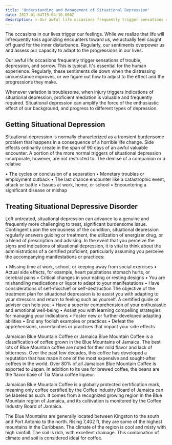 ```yaml
---
title: 'Understanding and Management of Situational Depression'
date: 2017-01-04T15:04:10.000Z
description: >-Our awful life occasions frequently trigger sensations of trouble, depression, and sorrow.
---
```

The occasions in our lives trigger our feelings. While we realize that life will infrequently toss agonizing encounters toward us, we actually feel caught off guard for the inner disturbance. Regularly, our sentiments overpower us and assess our capacity to adapt to the progressions in our lives.

Our awful life occasions frequently trigger sensations of trouble, depression, and sorrow. This is typical. It's essential for the human experience. Regularly, these sentiments die down when the distressing circumstance improves, or we figure out how to adjust to the effect and the progressions they make.

Whenever variation is troublesome, when injury triggers indications of situational depression, proficient mediation is valuable and frequently required. Situational depression can amplify the force of the enthusiastic effect of our background, and progress to different types of depression.

## Getting Situational Depression

Situational depression is normally characterized as a transient burdensome problem that happens in a consequence of a horrible life change. Side effects ordinarily create in the span of 90 days of an awful valuable encounter. A portion of the more normal triggers of situational depression incorporate, however, are not restricted to: The demise of a companion or a relative

•	The cycles or conclusion of a separation
•	Monetary troubles or employment cutback
•	The last chance encounter like a catastrophic event, attack or battle
•	Issues at work, home, or school
•	Encountering a significant disease or mishap


## Treating Situational Depressive Disorder
Left untreated, situational depression can advance to a genuine and frequently more challenging to treat, significant burdensome issue. Contingent upon the seriousness of the condition, situational depression regularly answers guiding or treatment, the utilization of energizer drug, or a blend of prescription and advising. In the event that you perceive the signs and indications of situational depression, it is vital to think about the administrations of a certified proficient, particularly assuming you perceive the accompanying manifestations or practices:

•	Missing time at work, school, or keeping away from social exercises
•	Actual side effects, for example, heart palpitations stomach hurts, or cerebral pains
•	Critical changes in your eating or resting designs
•	You are mishandling medications or liquor to adapt to your manifestations
•	Have considerations of self-mischief or self-destruction
The objective of the treatment plan for situational depression is to assist you with adapting to your stressors and return to feeling such as yourself.
A certified guide or advisor can help you:
•	Have a superior comprehension of your enthusiastic and emotional well-being
•	Assist you with learning compelling strategies for managing your indications
•	Foster new or further developed adapting abilities
•	End any foolish examples or practices
•	Defeat the apprehensions, uncertainties or practices that impact your side effects


Jamaican Blue Mountain Coffee or Jamaica Blue Mountain Coffee is a classification of coffee grown in the Blue Mountains of Jamaica. The best lots of Blue Mountain coffee are noted for their mild flavor and lack of bitterness. Over the past few decades, this coffee has developed a reputation that has made it one of the most expensive and sought-after coffees in the world. Over 80% of all Jamaican Blue Mountain Coffee is exported to Japan. In addition to its use for brewed coffee, the beans are the flavor base of Tia Maria coffee liqueur.

Jamaican Blue Mountain Coffee is a globally protected certification mark, meaning only coffee certified by the Coffee Industry Board of Jamaica can be labeled as such. It comes from a recognized growing region in the Blue Mountain region of Jamaica, and its cultivation is monitored by the Coffee Industry Board of Jamaica.

The Blue Mountains are generally located between Kingston to the south and Port Antonio to the north. Rising 7,402 ft, they are some of the highest mountains in the Caribbean. The climate of the region is cool and misty with high rainfall. The soil is rich, with excellent drainage. This combination of climate and soil is considered ideal for coffee.

